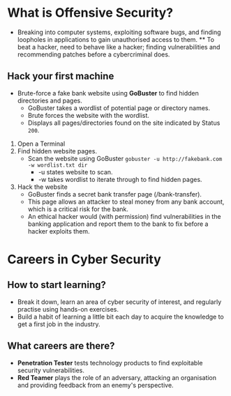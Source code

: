 # What is Offensive Security?
* Breaking into computer systems, exploiting software bugs, and finding loopholes in applications to gain unauthorised access to them.
** To beat a hacker, need to behave like a hacker; finding vulnerabilities and recommending patches before a cybercriminal does.
## Hack your first machine
* Brute-force a fake bank website using **GoBuster** to find hidden directories and pages. 
  * GoBuster takes a wordlist of potential page or directory names.
  * Brute forces the website with the wordlist.
  * Displays all pages/directories found on the site indicated by Status `200`.
1. Open a Terminal
2. Find hidden website pages.
   * Scan the website using GoBuster `gobuster -u http://fakebank.com -w wordlist.txt dir`
     * -u states website to scan.
     * -w takes wordlist to iterate through to find hidden pages.
3. Hack the website
   * GoBuster finds a secret bank transfer page (/bank-transfer).
   * This page allows an attacker to steal money from any bank account, which is a critical risk for the bank.
   * An ethical hacker would (with permission) find vulnerabilities in the banking application and report them to the bank to fix before a hacker exploits them.
# Careers in Cyber Security
## How to start learning?
* Break it down, learn an area of cyber security of interest, and regularly practise using hands-on exercises. 
* Build a habit of learning a little bit each day to acquire the knowledge to get a first job in the industry.
## What careers are there?
* **Penetration Tester** tests technology products to find exploitable security vulnerabilities.
* **Red Teamer** plays the role of an adversary, attacking an organisation and providing feedback from an enemy's perspective.
